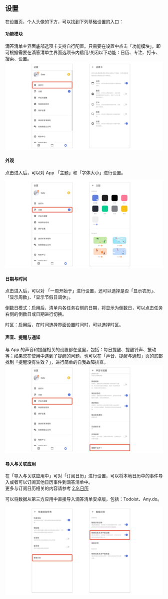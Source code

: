 ## 设置

在设置页，个人头像的下方，可以找到下列基础设置的入口：

#### 功能模块
滴答清单主界面底部选项卡支持自行配置。只需要在设置中点击「功能模块」，即可根据需要在滴答清单主界面选项卡内启用/关闭以下功能：日历、专注、打卡、搜索、设置。
![tabbarand](../images/android/setting/tabbarand.png)

#### 外观
点击进入后，可以对 App 「主题」和「字体大小」进行设置。

![andtheme](../images/android/setting/andtheme.png)

#### 日期与时间
点击进入后，可以对 「一周开始于」进行设置，还可以选择是否「显示农历」、「显示周数」、「显示节假日调休」。

倒数日模式：启用后，清单内各任务右侧的日期，将显示为倒数日，可以点击任务右侧的倒数日或日期进行切换。

时区：启用后，在时间选择界面设置时间时，可以选择时区。

#### 声音、提醒与通知
与 App 的声音和提醒相关的设置都在这里，包括：每日提醒、提醒铃声、振动等；如果您在使用中遇到了提醒的问题，也可以在「声音、提醒与通知」页的底部找到「提醒没有生效？」，进行简单的自我故障排查。
![remindernotworking](../images/android/setting/remindernotworking.png)

#### 导入与关联应用
在「导入与关联应用中」可对「订阅日历」进行设置，可以将本地日历中的事件导入或者可以订阅其他日历事件到滴答清单中。<br >更多与订阅日历相关的内容请参考 [2.9.日历](../android/calendar.md)

可以将数据从第三方应用中直接导入滴答清单安卓版，包括：Todoist、Any.do。

![smartdateand](../images/android/setting/smartdateand.png)




